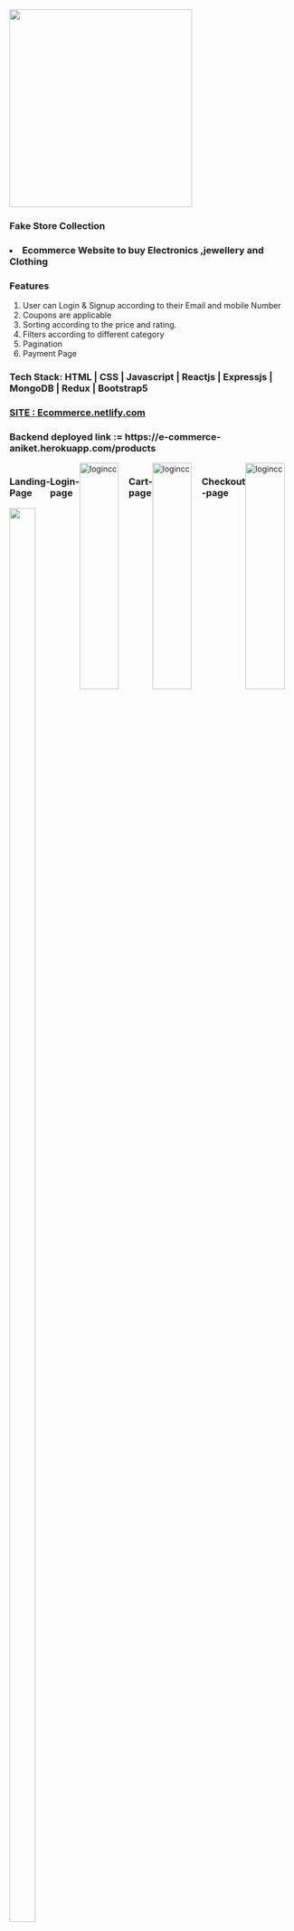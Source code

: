 
 
   <div>
      <img src="https://chameleoncollective.com/wp-content/uploads/2018/04/e-commerce-blog-post-scaled.jpg" height="350px" width="80%">
   </div>
   <div>
   <h3>Fake Store Collection<h3/>
 <li>Ecommerce Website to buy Electronics ,jewellery and Clothing</li>
    </div>
 <div>
   <h3>Features</h3>
  <ol>
  <li>User can Login & Signup according to their Email and mobile Number</li>
  <li>Coupons are applicable</li>
  <li>Sorting according to the price and rating.</li>
   <li>Filters according to different category</li>
   <li>Pagination</li>
    <li>Payment Page</li>
</ol>
 </div>
 <h3>Tech Stack: HTML | CSS | Javascript | Reactjs | Expressjs | MongoDB | Redux | Bootstrap5</h3>
 
  <div>
   

   <a href="https://grand-bublanina-ee8d27.netlify.app/"><h3>SITE :   Ecommerce.netlify.com</h3></a>



 </div>
    <h3>Backend deployed link := https://e-commerce-aniket.herokuapp.com/products</h3>
 
 <div style="display: flex;" >
<div > 
  <h3>Landing-Page</h3>
 <img src="https://serving.photos.photobox.com/290313013bba2d693c782d92ace96535c24c938cb1197e771f1aa7018b672b7d10f2d97b.jpg"height="2500px"  width="80%">
  </div>
  <h3>Login-page</h3>
<img src ="https://serving.photos.photobox.com/61281185dc3f6d7d95d0bd6aab6b75f8daafd3798b3d757d2c281bbd2629fcb2386b8e08.jpg" alt="logincc" height ="400px" width="80%" border="0">
  <h3>Cart-page</h3>
  <img src ="https://serving.photos.photobox.com/2575244288e49754d9e83c405ff67837e4650f3df575fb7a25ee804808c2c843fcbe43bb.jpg" alt="logincc" height ="400px" width="80%" border="0">
    <h3>Checkout -page</h3>
    <img src ="https://serving.photos.photobox.com/745582327a0100dc1292d1c3a24bfaa10941ad44dd29f779b556c6ee9bebee641a7dcc54.jpg" alt="logincc" height ="400px" width="80%" border="0">
 <div>

 
